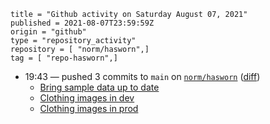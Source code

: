 ```
title = "Github activity on Saturday August 07, 2021"
published = 2021-08-07T23:59:59Z
origin = "github"
type = "repository_activity"
repository = [ "norm/hasworn",]
tag = [ "repo-hasworn",]
```

* 19:43 — pushed 3 commits to `main` on [`norm/hasworn`](https://github.com/norm/hasworn) ([diff](https://github.com/norm/hasworn/compare/47067f455a311084eba3faf01f6c1c995299192b..2dd01bb5d0c21fe905e8f0ae329d7fd05d4a260a))
  * [Bring sample data up to date](https://github.com/norm/hasworn/commit/8578aec61bb36b0e4702a56569e53264c977e2e0)
  * [Clothing images in dev](https://github.com/norm/hasworn/commit/8374f4d7ddd1974a5d1ec50842350aa45286d2b8)
  * [Clothing images in prod](https://github.com/norm/hasworn/commit/2dd01bb5d0c21fe905e8f0ae329d7fd05d4a260a)
